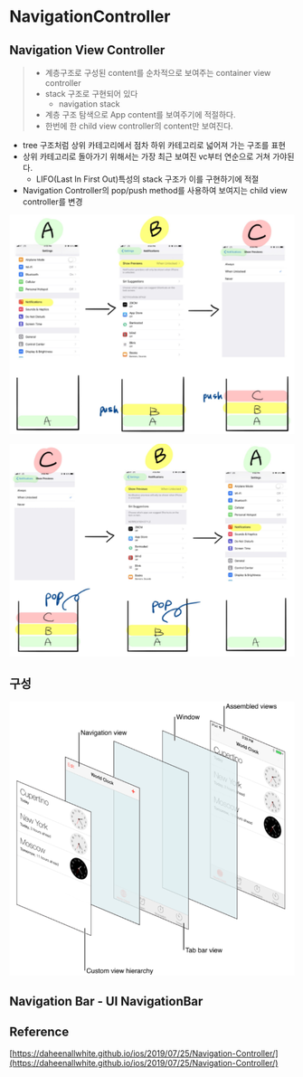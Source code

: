 # NavigationController

## Navigation View Controller

> * 계층구조로 구성된 content를 순차적으로 보여주는 container view controller
> * stack 구조로 구현되어 있다
>   * navigation stack
> * 계층 구조 탐색으로 App content를 보여주기에 적절하다.
> * 한번에 한 child view controller의 content만 보여진다.

* tree 구조처럼 상위 카테고리에서 점차 하위 카테고리로 넓어져 가는 구조를 표현
* 상위 카테고리로 돌아가기 위해서는 가장 최근 보여진 vc부터 연순으로 거쳐 가야된다.
  * LIFO(Last In First Out)특성의 stack 구조가 이를 구현하기에 적절
* Navigation Controller의 pop/push method를 사용하여 보여지는 child view controller를 변경

![image-20201028093911142](NavigationController.assets/image-20201028093911142.png)

![image-20201028093935959](NavigationController.assets/image-20201028093935959.png)



## 구성

![image-20201028094049329](NavigationController.assets/image-20201028094049329.png)



## Navigation Bar - UI NavigationBar









## Reference

[https://daheenallwhite.github.io/ios/2019/07/25/Navigation-Controller/](https://daheenallwhite.github.io/ios/2019/07/25/Navigation-Controller/)

